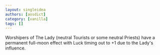 ```yaml
---
layout: singleidea
authors: [aosdict]
category: [vanilla]
tags: []
---
```

Worshipers of The Lady (neutral Tourists or some neutral Priests) have a permanent full-moon effect with Luck timing out to +1 due to the Lady's influence.
